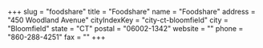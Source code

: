 +++
slug = "foodshare"
title = "Foodshare"
name = "Foodshare"
address = "450 Woodland Avenue"
cityIndexKey = "city-ct-bloomfield"
city = "Bloomfield"
state = "CT"
postal = "06002-1342"
website = ""
phone = "860-288-4251"
fax = ""
+++
